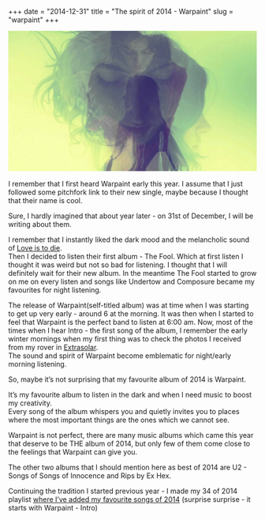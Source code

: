 +++
date        = "2014-12-31"
title       = "The spirit of 2014 - Warpaint"
slug        = "warpaint"
+++

![Warpaint](/img/warpaint.jpg)

I remember that I first heard Warpaint early this year. I assume that I just followed some pitchfork link to their new single, maybe because I thought that their name is cool.

Sure, I hardly imagined that about year later - on 31st of December, I will be writing about them.

I remember that I instantly liked the dark mood and the melancholic sound of [Love is to die](https://www.youtube.com/watch?v=4T2GGzZejqE).  
Then I decided to listen their first album - The Fool. Which at first listen I thought it was weird but not so bad for listening. I thought that I will definitely wait for their new album. In the meantime The Fool started to grow on me on every listen and songs like Undertow and Composure became my favourites for night listening.

The release of Warpaint(self-titled album) was at time when I was starting to get up very early - around 6 at the morning. It was then when I started to feel that Warpaint is the perfect band to listen at 6:00 am. Now, most of the times when I hear Intro - the first song of the album, I remember the early winter mornings when my first thing was to check the photos I received from my rover in [Extrasolar](https://extrasolar.com/).  
The sound and spirit of Warpaint become emblematic for night/early morning listening.

So, maybe it’s not surprising that my favourite album of 2014 is Warpaint.

It’s my favourite album to listen in the dark and when I need music to boost my creativity.  
Every song of the album whispers you and quietly invites you to places where the most important things are the ones which we cannot see.

Warpaint is not perfect, there are many music albums which came this year that deserve to be THE album of 2014, but only few of them come close to the feelings that Warpaint can give you.

The other two albums that I should mention here as best of 2014 are U2 - Songs of Songs of Innocence and Rips by Ex Hex.

Continuing the tradition I started previous year - I made my 34 of 2014 playlist [where I’ve added my favourite songs of 2014](https://open.spotify.com/user/dmralev/playlist/14znQKztNAjfzdU2aETdf2) (surprise surprise - it starts with Warpaint - Intro)
